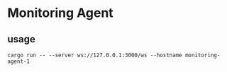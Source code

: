 # Monitoring Agent

## usage

```shell
cargo run -- --server ws://127.0.0.1:3000/ws --hostname monitoring-agent-1
```
